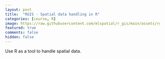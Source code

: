 ```yaml
---
layout: post
title:  "RGIS - Spatial data handling in R"
categories: [course, R]
image: https://raw.githubusercontent.com/mlspatial/r_gis/main/assets/rgis.png
featured: true
comments: false
hidden: false
---
```


Use R as a tool to handle spatial data.
